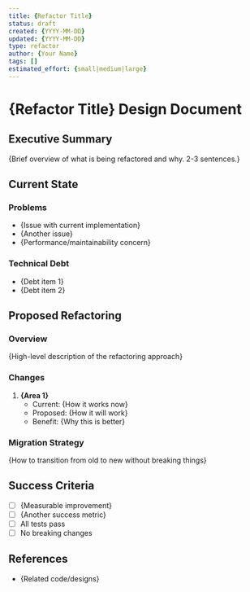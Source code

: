 ```yaml
---
title: {Refactor Title}
status: draft
created: {YYYY-MM-DD}
updated: {YYYY-MM-DD}
type: refactor
author: {Your Name}
tags: []
estimated_effort: {small|medium|large}
---
```


# {Refactor Title} Design Document

## Executive Summary

{Brief overview of what is being refactored and why. 2-3 sentences.}

## Current State

### Problems
- {Issue with current implementation}
- {Another issue}
- {Performance/maintainability concern}

### Technical Debt
- {Debt item 1}
- {Debt item 2}

## Proposed Refactoring

### Overview
{High-level description of the refactoring approach}

### Changes
1. **{Area 1}**
   - Current: {How it works now}
   - Proposed: {How it will work}
   - Benefit: {Why this is better}

### Migration Strategy
{How to transition from old to new without breaking things}

## Success Criteria
- [ ] {Measurable improvement}
- [ ] {Another success metric}
- [ ] All tests pass
- [ ] No breaking changes

## References
- {Related code/designs}